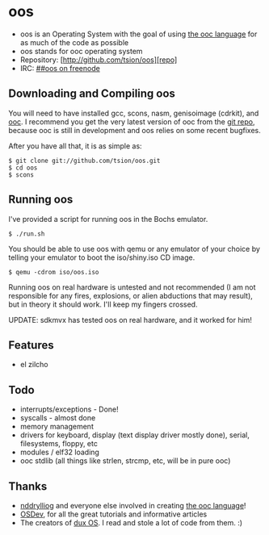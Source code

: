 
oos
===

* oos is an Operating System with the goal of using [the ooc language][ooc] for
  as much of the code as possible
* oos stands for ooc operating system
* Repository: [http://github.com/tsion/oos][repo]
* IRC: [##oos on freenode][irc]


Downloading and Compiling oos
-----------------------------

You will need to have installed gcc, scons, nasm, genisoimage (cdrkit), and
[ooc][ooc]. I recommend you get the very latest version of ooc from the
[git repo][oocgit], because ooc is still in development and oos relies on some
recent bugfixes.

After you have all that, it is as simple as:

    $ git clone git://github.com/tsion/oos.git
    $ cd oos
    $ scons


Running oos
-----------

I've provided a script for running oos in the Bochs emulator.

    $ ./run.sh

You should be able to use oos with qemu or any emulator of your choice
by telling your emulator to boot the iso/shiny.iso CD image.

    $ qemu -cdrom iso/oos.iso

Running oos on real hardware is untested and not recommended (I am not
responsible for any fires, explosions, or alien abductions that may
result), but in theory it should work. I'll keep my fingers crossed.

UPDATE: sdkmvx has tested oos on real hardware, and it worked for him!


Features
--------

* el zilcho


Todo
----

* interrupts/exceptions - Done!
* syscalls - almost done
* memory management
* drivers for keyboard, display (text display driver mostly done), serial, filesystems, floppy, etc
* modules / elf32 loading
* ooc stdlib (all things like strlen, strcmp, etc, will be in pure ooc)


Thanks
------

* [nddrylliog][ndd] and everyone else involved in creating [the ooc language][ooc]!
* [OSDev][osdev], for all the great tutorials and informative articles
* The creators of [dux OS][dux]. I read and stole a lot of code from them. :)


[repo]:   http://github.com/tsion/oos
[ooc]:    http://ooc-lang.org
[oocgit]: http://github.com/nddrylliog/ooc
[irc]:    irc://freenode.net/##oos
[ndd]:    http://github.com/nddrylliog
[osdev]:  http://wiki.osdev.org/Main_Page
[dux]:    http://github.com/RockerMONO/dux

